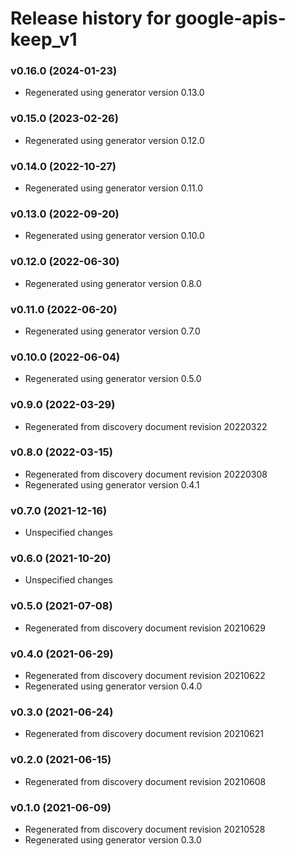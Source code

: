 # Release history for google-apis-keep_v1

### v0.16.0 (2024-01-23)

* Regenerated using generator version 0.13.0

### v0.15.0 (2023-02-26)

* Regenerated using generator version 0.12.0

### v0.14.0 (2022-10-27)

* Regenerated using generator version 0.11.0

### v0.13.0 (2022-09-20)

* Regenerated using generator version 0.10.0

### v0.12.0 (2022-06-30)

* Regenerated using generator version 0.8.0

### v0.11.0 (2022-06-20)

* Regenerated using generator version 0.7.0

### v0.10.0 (2022-06-04)

* Regenerated using generator version 0.5.0

### v0.9.0 (2022-03-29)

* Regenerated from discovery document revision 20220322

### v0.8.0 (2022-03-15)

* Regenerated from discovery document revision 20220308
* Regenerated using generator version 0.4.1

### v0.7.0 (2021-12-16)

* Unspecified changes

### v0.6.0 (2021-10-20)

* Unspecified changes

### v0.5.0 (2021-07-08)

* Regenerated from discovery document revision 20210629

### v0.4.0 (2021-06-29)

* Regenerated from discovery document revision 20210622
* Regenerated using generator version 0.4.0

### v0.3.0 (2021-06-24)

* Regenerated from discovery document revision 20210621

### v0.2.0 (2021-06-15)

* Regenerated from discovery document revision 20210608

### v0.1.0 (2021-06-09)

* Regenerated from discovery document revision 20210528
* Regenerated using generator version 0.3.0

